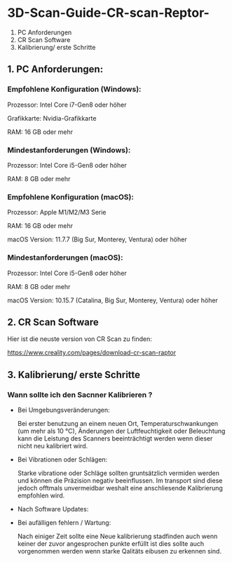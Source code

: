 # 3D-Scan-Guide-CR-scan-Reptor-

1. PC Anforderungen
2. CR Scan Software
3. Kalibrierung/ erste Schritte 

## 1. PC Anforderungen:

### Empfohlene Konfiguration (Windows):

Prozessor: Intel Core i7-Gen8 oder höher

Grafikkarte: Nvidia-Grafikkarte

RAM: 16 GB oder mehr

### Mindestanforderungen (Windows):

Prozessor: Intel Core i5-Gen8 oder höher

RAM: 8 GB oder mehr

### Empfohlene Konfiguration (macOS):

Prozessor: Apple M1/M2/M3 Serie

RAM: 16 GB oder mehr

macOS Version: 11.7.7 (Big Sur, Monterey, Ventura) oder höher

### Mindestanforderungen (macOS):

Prozessor: Intel Core i5-Gen8 oder höher

RAM: 8 GB oder mehr

macOS Version: 10.15.7 (Catalina, Big Sur, Monterey, Ventura) oder höher

## 2. CR Scan Software 

Hier ist die neuste version von CR Scan zu finden:

https://www.creality.com/pages/download-cr-scan-raptor

## 3. Kalibrierung/ erste Schritte 

### Wann sollte ich den Sacnner Kalibrieren ?

- Bei Umgebungsveränderungen:
  
  Bei erster benutzung an einem neuen Ort, Temperaturschwankungen (um mehr als 10 °C), Änderungen der Luftfeuchtigkeit oder Beleuchtung kann die Leistung des Scanners beeinträchtigt werden wenn dieser nicht neu kalibriert wird.

- Bei Vibrationen oder Schlägen:

  Starke vibratione oder Schläge sollten gruntsätzlich vermiden werden und können die Präzision negativ beeinflussen. Im transport sind diese jedoch offtmals unvermeidbar weshalt eine anschliesende Kalibrierung empfohlen wird.

- Nach Software Updates: 

- Bei aufälligen fehlern / Wartung:
  
   Nach einiger Zeit sollte eine Neue kalibrierung stadfinden auch wenn keiner der zuvor angesprochen punkte erfüllt ist dies sollte auch vorgenommen werden wenn starke Qalitäts eibusen zu erkennen sind.
  
